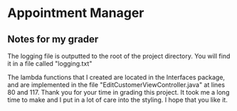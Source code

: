 # Appointment Manager

## Notes for my grader

The logging file is outputted to the root of the project directory. You will find it in a file called "logging.txt"

The lambda functions that I created are located in the Interfaces package, and are implemented in the file "EditCustomerViewController.java" at lines 80 and 117. Thank you for your time in grading this project. It took me a long time to make and I put in a lot of care into the styling. I hope that you like it.